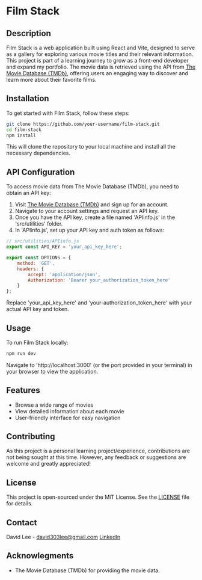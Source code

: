 # Film Stack

## Description

Film Stack is a web application built using React and Vite, designed to serve as a gallery for exploring various movie titles and their relevant information. This project is part of a learning journey to grow as a front-end developer and expand my portfolio. The movie data is retrieved using the API from [The Movie Database (TMDb)](https://www.themoviedb.org), offering users an engaging way to discover and learn more about their favorite films.

## Installation

To get started with Film Stack, follow these steps:

```bash
git clone https://github.com/your-username/film-stack.git
cd film-stack
npm install
```
This will clone the repository to your local machine and install all the necessary dependencies.

## API Configuration

To access movie data from The Movie Database (TMDb), you need to obtain an API key:

1. Visit [The Movie Database (TMDb)](https://www.themoviedb.org) and sign up for an account.
2. Navigate to your account settings and request an API key.
3. Once you have the API key, create a file named 'APIinfo.js' in the 'src/utilities' folder.
4. In 'APIinfo.js', set up your API key and auth token as follows:

```javascript
// src/utilities/APIinfo.js
export const API_KEY = 'your_api_key_here';

export const OPTIONS = {
    method: 'GET',
    headers: {
        accept: 'application/json',
        Authorization: 'Bearer your_authorization_token_here'
    }
};
```
Replace 'your_api_key_here' and 'your-authorization_token_here' with your actual API key and token.

## Usage

To run Film Stack locally:

```bash
npm run dev
```
Navigate to 'http://localhost:3000' (or the port provided in your terminal) in your browser to view the application.

## Features

- Browse a wide range of movies
- View detailed information about each movie
- User-friendly interface for easy navigation

## Contributing

As this project is a personal learning project/experience, contributions are not being sought at this time. However, any feedback or suggestions are welcome and greatly appreciated!

## License

This project is open-sourced under the MIT License. See the [LICENSE](LICENSE.md) file for details.

## Contact

David Lee - david303lee@gmail.com
[LinkedIn](https://www.linkedin.com/in/david-lee-499a4a237/)

## Acknowlegments

- The Movie Database (TMDb) for providing the movie data.
